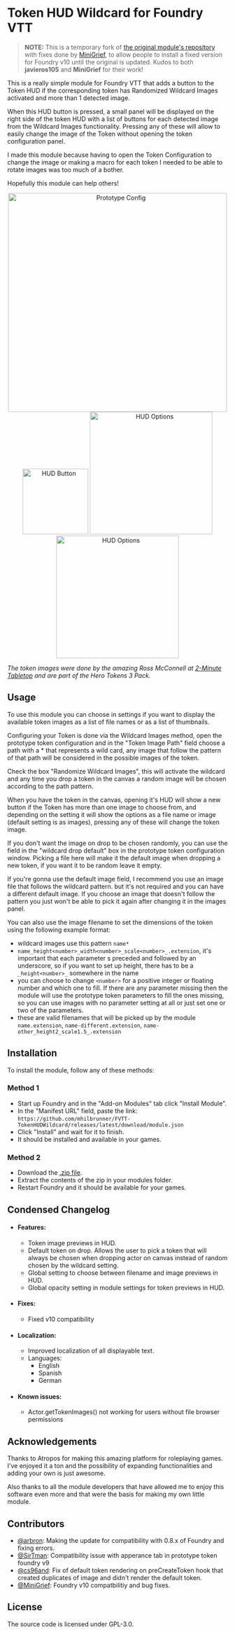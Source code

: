 # Token HUD Wildcard for Foundry VTT
> **NOTE:** This is a temporary fork of [the original module's repository](https://github.com/javieros105/FVTT-TokenHUDWildcard) with fixes done by [MiniGrief](https://github.com/MiniGrief/FVTT-TokenHUDWildcard), to allow people to install a fixed version for Foundry v10 until the original is updated. Kudos to both **javieros105** and **MiniGrief** for their work!

This is a really simple module for Foundry VTT that adds a button to the Token HUD if the corresponding token has Randomized Wildcard Images activated and more than 1 detected image.

When this HUD button is pressed, a small panel will be displayed on the right side of the token HUD with a list of buttons for each detected image from the Wildcard Images functionality. Pressing any of these will allow to easily change the image of the Token without opening the token configuration panel.

I made this module because having to open the Token Configuration to change the image or making a macro for each token I needed to be able to rotate images was too much of a bother.

Hopefully this module can help others!

<p style="text-align: center;">
<img src="https://raw.githubusercontent.com/javieros105/FVTT-TokenHUDWildcard/master/images/prototype-config.png" alt="Prototype Config" width="500"/>
<img src="https://raw.githubusercontent.com/javieros105/FVTT-TokenHUDWildcard/master/images/settings.png" alt="HUD Button" height="150"/>
<img src="https://raw.githubusercontent.com/javieros105/FVTT-TokenHUDWildcard/master/images/hud-options1.png" alt="HUD Options" height="280"/>
<img src="https://raw.githubusercontent.com/javieros105/FVTT-TokenHUDWildcard/master/images/hud-options2.png" alt="HUD Options" height="280"/>
</p>

_The token images were done by the amazing Ross McConnell at [2-Minute Tabletop](https://2minutetabletop.com/) and are part of the Hero Tokens 3 Pack._

## Usage

To use this module you can choose in settings if you want to display the available token images as a list of file names or as a list of thumbnails.

Configuring your Token is done via the Wildcard Images method, open the prototype token configuration and in the "Token Image Path" field choose a path with a * that represents a wild card, any image that follow the pattern of that path will be considered in the possible images of the token.

Check the box "Randomize Wildcard Images", this will activate the wildcard and any time you drop a token in the canvas a random image will be chosen according to the path pattern.

When you have the token in the canvas, opening it's HUD will show a new button if the Token has more than one image to choose from, and depending on the setting it will show the options as a file name or image (default setting is as images), pressing any of these will change the token image.

If you don't want the image on drop to be chosen randomly, you can use the field in the "wildcard drop default" box in the prototype token configuration window. Picking a file here will make it the default image when dropping a new token, if you want it to be random leave it empty.

If you're gonna use the default image field, I recommend you use an image file that follows the wildcard pattern. but it's not required and you can have a different default image. If you choose an image that doesn't follow the pattern you just won't be able to pick it again after changing it in the images panel.

You can also use the image filename to set the dimensions of the token using the following example format:

- wildcard images use this pattern `name*`
- `name_height<number>_width<number>_scale<number>_.extension`, it's important that each parameter s preceded and followed by an underscore, so if you want to set up height, there has to be a `_height<number>_` somewhere in the name
- you can choose to change `<number>` for a positive integer or floating number and which one to fill. If there are any parameter missing then the module will use the prototype token parameters to fill the ones missing, so you can use images with no parameter setting at all or just set one or two of the parameters.
- these are valid filenames that will be picked up by the module `name.extension`, `name-different.extension`, `name-other_height2_scale1.5_.extension`

## Installation
To install the module, follow any of these methods:

### Method 1
- Start up Foundry and in the "Add-on Modules" tab click "Install Module".
- In the "Manifest URL" field, paste the link: `https://github.com/mhilbrunner/FVTT-TokenHUDWildcard/releases/latest/download/module.json`
- Click "Install" and wait for it to finish.
- It should be installed and available in your games.

### Method 2
- Download the [.zip file](https://github.com/mhilbrunner/FVTT-TokenHUDWildcard/releases/latest/).
- Extract the contents of the zip in your modules folder.
- Restart Foundry and it should be available for your games.

## Condensed Changelog
- #### Features:
    - Token image previews in HUD.
    - Default token on drop. Allows the user to pick a token that will always be chosen when dropping actor on canvas instead of random chosen by the wildcard setting.
    - Global setting to choose between filename and image previews in HUD.
    - Global opacity setting in module settings for token previews in HUD.
- #### Fixes:
    - Fixed v10 compatibility
- #### Localization:
    - Improved localization of all displayable text.
    - Languages:
        - English
        - Spanish
        - German
- #### Known issues:
    - Actor.getTokenImages() not working for users without file browser permissions

## Acknowledgements
Thanks to Atropos for making this amazing platform for roleplaying games. I've enjoyed it a ton and the possibility of expanding functionalities and adding your own is just awesome.

Also thanks to all the module developers that have allowed me to enjoy this software even more and that were the basis for making my own little module.

## Contributors
- [@arbron](https://github.com/arbron): Making the update for compatibility with 0.8.x of Foundry and fixing errors.
- [@SirTman](https://github.com/SirTman): Compatibility issue with apperance tab in prototype token foundry v9
- [@cs96and](https://github.com/cs96and): Fix of default token rendering on preCreateToken hook that created duplicates of image and didn't render the default token.
- [@MiniGrief](https://github.com/MiniGrief): Foundry v10 compatbilitiy and bug fixes.

## License
The source code is licensed under GPL-3.0.